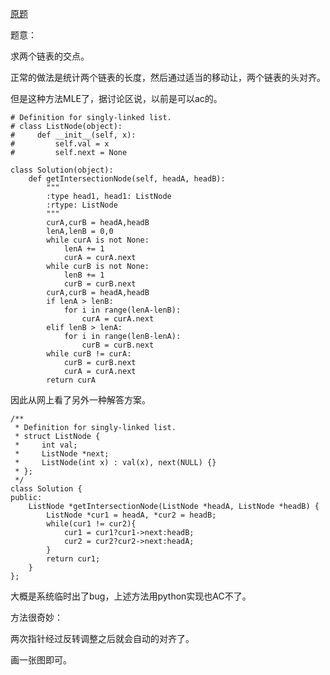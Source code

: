 [原题](https://leetcode.com/problems/intersection-of-two-linked-lists/)

题意：

求两个链表的交点。

正常的做法是统计两个链表的长度，然后通过适当的移动让，两个链表的头对齐。

但是这种方法MLE了，据讨论区说，以前是可以ac的。

```
# Definition for singly-linked list.
# class ListNode(object):
#     def __init__(self, x):
#         self.val = x
#         self.next = None

class Solution(object):
    def getIntersectionNode(self, headA, headB):
        """
        :type head1, head1: ListNode
        :rtype: ListNode
        """
        curA,curB = headA,headB
        lenA,lenB = 0,0
        while curA is not None:
            lenA += 1
            curA = curA.next
        while curB is not None:
            lenB += 1
            curB = curB.next
        curA,curB = headA,headB
        if lenA > lenB:
            for i in range(lenA-lenB):
                curA = curA.next
        elif lenB > lenA:
            for i in range(lenB-lenA):
                curB = curB.next
        while curB != curA:
            curB = curB.next
            curA = curA.next
        return curA
```


因此从网上看了另外一种解答方案。

```
/**
 * Definition for singly-linked list.
 * struct ListNode {
 *     int val;
 *     ListNode *next;
 *     ListNode(int x) : val(x), next(NULL) {}
 * };
 */
class Solution {
public:
    ListNode *getIntersectionNode(ListNode *headA, ListNode *headB) {
        ListNode *cur1 = headA, *cur2 = headB;
        while(cur1 != cur2){
            cur1 = cur1?cur1->next:headB;
            cur2 = cur2?cur2->next:headA;
        }
        return cur1;
    }
};
```

大概是系统临时出了bug，上述方法用python实现也AC不了。

方法很奇妙：

两次指针经过反转调整之后就会自动的对齐了。

画一张图即可。


